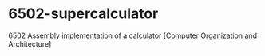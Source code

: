 # 6502-supercalculator
6502 Assembly implementation of a calculator [Computer Organization and Architecture]
